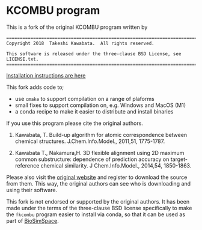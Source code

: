 # KCOMBU program

This is a fork of the original KCOMBU program written by

```
==============================================================================
Copyright 2018  Takeshi Kawabata.  All rights reserved.

This software is released under the three-clause BSD License, see LICENSE.txt.
==============================================================================
```

[Installation instructions are here](INSTALL.md)

This fork adds code to;

* use `cmake` to support compilation on a range of plaforms
* small fixes to support compilation on, e.g. Windows and MacOS (M1)
* a conda recipe to make it easier to distribute and install binaries

If you use this program please cite the original authors.

1. Kawabata, T. Build-up algorithm for atomic correspondence between chemical structures. J.Chem.Info.Model., 2011,51, 1775-1787.

2. Kawabata T., Nakamura,H. 3D flexible alignment using 2D maximum common substructure: dependence of prediction accuracy on target-reference chemical similarity. J Chem.Info.Model., 2014,54, 1850-1863.

Please also visit the [original website](https://pdbj.org/kcombu) and register
to download the source from them. This way, the original authors can see
who is downloading and using their software.

This fork is not endorsed or supported by the original authors. It has been
made under the terms of the three-clause BSD license specifically to make
the `fkcombu` program easier to install via conda, so that it can be
used as part of [BioSimSpace](https://biosimspace.org).
